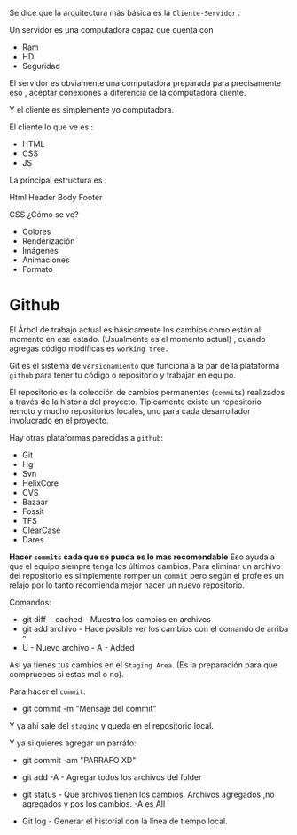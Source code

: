
Se dice que la arquitectura más básica es la `Cliente-Servidor` . 

Un servidor es una computadora capaz que cuenta con

+ Ram
+ HD
+ Seguridad

El servidor es obviamente una computadora preparada para precisamente eso , aceptar conexiones a diferencia de la computadora cliente.

Y el cliente es simplemente yo computadora.

El cliente lo que ve es :

- HTML
- CSS
- JS

La principal estructura es :

Html
	Header
	Body
	 Footer


CSS ¿Cómo se ve?

- Colores
- Renderización
- Imágenes
- Animaciones
- Formato

# Github
 
El Árbol de trabajo actual es básicamente los cambios como están al momento en ese estado. (Usualmente es el momento actual) , cuando agregas código modificas es `working tree.`

Git es el sistema de `versionamiento`  que funciona a la par de la plataforma `github` para tener tu código o repositorio y trabajar en equipo.

El repositorio es la colección de cambios permanentes (`commits`) realizados a través de la historia del proyecto. Típicamente existe un repositorio remoto y mucho repositorios locales, uno para cada desarrollador involucrado en el proyecto.

Hay otras plataformas parecidas a `github`:

- Git
- Hg
- Svn
- HelixCore
- CVS
- Bazaar
- Fossit
- TFS
- ClearCase
- Dares

**Hacer `commits` cada que se pueda es lo mas recomendable** Eso ayuda a que el equipo siempre tenga los últimos cambios. Para eliminar un archivo del repositorio es simplemente romper un `commit` pero según el profe es un relajo por lo tanto recomienda mejor hacer un nuevo repositorio.

Comandos: 

- git diff --cached - Muestra los cambios en archivos
- git add archivo - Hace posible ver los cambios con el comando de arriba ^
- U - Nuevo archivo - A - Added

Asi ya tienes tus cambios en el `Staging Area`. (Es la preparación para que compruebes si estas mal o no).

Para hacer el `commit`: 

-  git commit -m "Mensaje del commit"

Y ya ahí sale del `staging` y queda en el repositorio local.

Y ya si quieres agregar un parráfo:

- git commit -am "PARRAFO XD"
- git add -A - Agregar todos los archivos del folder

- git status - Que archivos tienen los cambios. Archivos agregados ,no agregados y pos los cambios. -A es All
- Git log - Generar el historial con la línea de tiempo local.